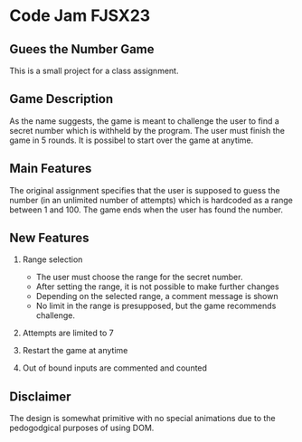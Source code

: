 # Code Jam FJSX23

## Guees the Number Game

This is a small project for a class assignment.

## Game Description

As the name suggests, the game is meant to challenge the user to find a secret number which is withheld by the program. The user must finish the game in 5 rounds. It is possibel to start over the game at anytime.

## Main Features

The original assignment specifies that the user is supposed to guess the number (in an unlimited number of attempts) which is hardcoded as a range between 1 and 100. The game ends when the user has found the number.

## New Features

1. Range selection

   - The user must choose the range for the secret number.
   - After setting the range, it is not possible to make further changes
   - Depending on the selected range, a comment message is shown
   - No limit in the range is presupposed, but the game recommends challenge.

2. Attempts are limited to 7
3. Restart the game at anytime
4. Out of bound inputs are commented and counted

## Disclaimer

The design is somewhat primitive with no special animations due to the pedogodgical purposes of using DOM.
